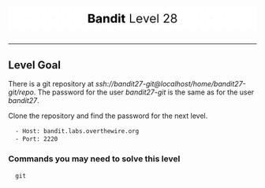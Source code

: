 # ![Bandit Level 28](https://github.com/YunusEmreAlps/Scenarios/blob/master/ctf-bandit/assets/Bandit28.png?raw=true)

---

## Level Goal

There is a git repository at *ssh://bandit27-git@localhost/home/bandit27-git/repo*. The password for the user *bandit27-git* is the same as for the user *bandit27*.

Clone the repository and find the password for the next level.

``` {.sh}
  - Host: bandit.labs.overthewire.org
  - Port: 2220
```

### Commands you may need to solve this level

``` {.sh}
  git
```
